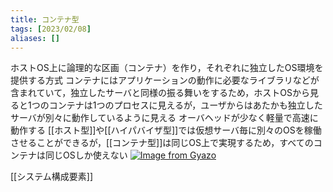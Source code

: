 ```yaml
---
title: コンテナ型
tags: [2023/02/08]
aliases: []
---
```


ホストOS上に論理的な区画（コンテナ）を作り，それぞれに独立したOS環境を提供する方式
コンテナにはアプリケーションの動作に必要なライブラリなどが含まれていて，独立したサーバと同様の振る舞いをするため，ホストOSから見ると1つのコンテナは1つのプロセスに見えるが，ユーザからはあたかも独立したサーバが別々に動作しているように見える
オーバヘッドが少なく軽量で高速に動作する
[[ホスト型]]や[[ハイパバイザ型]]では仮想サーバ毎に別々のOSを稼働させることができるが，[[コンテナ型]]は同じOS上で実現するため，すべてのコンテナは同じOSしか使えない
[![Image from Gyazo](https://i.gyazo.com/124a6ec5f69a23642452f6c56dcd43ea.png)](https://gyazo.com/124a6ec5f69a23642452f6c56dcd43ea)

[[システム構成要素]]